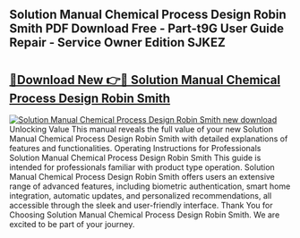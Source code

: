 ## Solution Manual Chemical Process Design Robin Smith PDF Download Free - Part-t9G User Guide Repair - Service Owner Edition SJKEZ

# <h2><a href="http://bc5026.oget.top/?id=Solution+Manual+Chemical+Process+Design+Robin+Smith">🔗Download New 👉🔴 Solution Manual Chemical Process Design Robin Smith</a></h2>

[![Solution Manual Chemical Process Design Robin Smith new download](https://i.imgur.com/5g1atiW.png)](http://bc5026.oget.top/?id=Solution+Manual+Chemical+Process+Design+Robin+Smith)
Unlocking Value This manual reveals the full value of your new Solution Manual Chemical Process Design Robin Smith with detailed explanations of features and functionalities. Operating Instructions for Professionals Solution Manual Chemical Process Design Robin Smith This guide is intended for professionals familiar with product type operation. Solution Manual Chemical Process Design Robin Smith offers users an extensive range of advanced features, including biometric authentication, smart home integration, automatic updates, and personalized recommendations, all accessible through the sleek and user-friendly interface. Thank You for Choosing Solution Manual Chemical Process Design Robin Smith. We are excited to be part of your journey.
